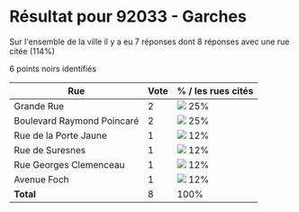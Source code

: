 # Résultat pour 92033 - Garches

Sur l'ensemble de la ville il y a eu 7 réponses dont 8 réponses avec une rue citée (114%)

6 points noirs identifiés

| Rue | Vote | % / les rues cités|
|-----|------|-------------------|
| Grande Rue | 2 | <img src="../../img/bar_25.gif" />&nbsp;25%|
| Boulevard Raymond Poincaré | 2 | <img src="../../img/bar_25.gif" />&nbsp;25%|
| Rue de la Porte Jaune | 1 | <img src="../../img/bar_12.gif" />&nbsp;12%|
| Rue de Suresnes | 1 | <img src="../../img/bar_12.gif" />&nbsp;12%|
| Rue Georges Clemenceau | 1 | <img src="../../img/bar_12.gif" />&nbsp;12%|
| Avenue Foch | 1 | <img src="../../img/bar_12.gif" />&nbsp;12%|
| **Total** | 8 | 100%|
